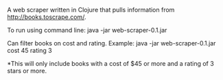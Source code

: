 A web scraper written in Clojure that pulls information from http://books.toscrape.com/.

To run using command line: java -jar web-scraper-0.1.jar

Can filter books on cost and rating. Example: java -jar web-scraper-0.1.jar cost 45 rating 3
  
  *This will only include books with a cost of $45 or more and a rating of 3 stars or more.
